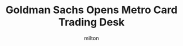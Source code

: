 ---
layout: post
title: "Goldman Sachs Opens Metro Card Trading Desk"
author: milton
categories: [ GS, MTA ]
image: assets/images/CFO-Sitting.jpg
featured: false
hidden: true
---